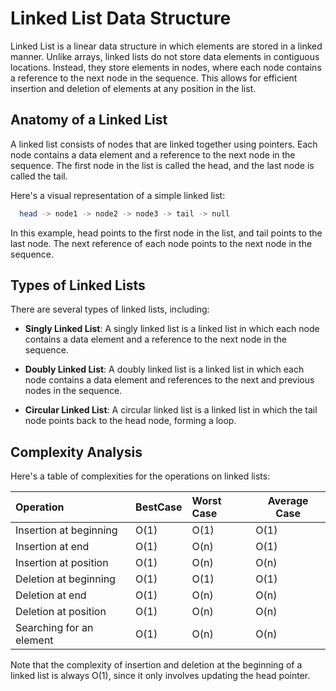 # Linked List Data Structure

Linked List is a linear data structure in which elements are stored in a linked manner. Unlike arrays, linked lists do not store data elements in contiguous locations. Instead, they store elements in nodes, where each node contains a reference to the next node in the sequence. This allows for efficient insertion and deletion of elements at any position in the list.

## Anatomy of a Linked List

A linked list consists of nodes that are linked together using pointers. Each node contains a data element and a reference to the next node in the sequence. The first node in the list is called the head, and the last node is called the tail.

Here's a visual representation of a simple linked list:

```bash
  head -> node1 -> node2 -> node3 -> tail -> null
```

In this example, head points to the first node in the list, and tail points to the last node. The next reference of each node points to the next node in the sequence.

## Types of Linked Lists

There are several types of linked lists, including:

- **Singly Linked List**: A singly linked list is a linked list in which each node contains a data element and a reference to the next node in the sequence.

- **Doubly Linked List**: A doubly linked list is a linked list in which each node contains a data element and references to the next and previous nodes in the sequence.

- **Circular Linked List**: A circular linked list is a linked list in which the tail node points back to the head node, forming a loop.

## Complexity Analysis

Here's a table of complexities for the operations on linked lists:

| Operation                | BestCase | Worst Case | Average Case |
| :----------------------- | :------- | :--------- | ------------ |
| Insertion at beginning   | O(1)     | O(1)       | O(1)         |
| Insertion at end         | O(1)     | O(n)       | O(1)         |
| Insertion at position    | O(1)     | O(n)       | O(n)         |
| Deletion at beginning    | O(1)     | O(1)       | O(1)         |
| Deletion at end          | O(1)     | O(n)       | O(n)         |
| Deletion at position     | O(1)     | O(n)       | O(n)         |
| Searching for an element | O(1)     | O(n)       | O(n)         |

Note that the complexity of insertion and deletion at the beginning of a linked list is always O(1), since it only involves updating the head pointer.
